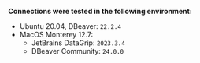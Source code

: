 **Connections were tested in the following environment:**

* Ubuntu 20.04, DBeaver: `22.2.4`
* MacOS Monterey 12.7:
   * JetBrains DataGrip: `2023.3.4`
   * DBeaver Community: `24.0.0`